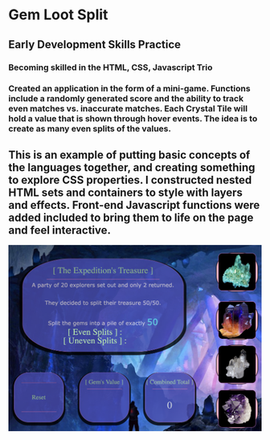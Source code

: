 # Gem Loot Split

## Early Development Skills Practice

### Becoming skilled in the HTML, CSS, Javascript Trio

### Created an application in the form of a mini-game. Functions include a randomly generated score and the ability to track even matches vs. inaccurate matches. Each Crystal Tile will hold a value that is shown through hover events. The idea is to create as many even splits of the values. 

## This is an example of putting basic concepts of the languages together, and creating something to explore CSS properties. I constructed nested HTML sets and containers to style with layers and effects. Front-end Javascript functions were added included to bring them to life on the page and feel interactive. 


![Screen Capture](./assets/images/GemsSS.png "Screen Capture")